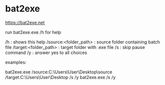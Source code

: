 # bat2exe

https://bat2exe.net

run bat2exe.exe /h for help

 /h                     : shows this help
 /source:<folder_path>  : source folder containing batch file
 /target:<folder_path>  : target folder with .exe file
 /s                     : skip pause command
 /y                     : answer yes to all choices


 examples:

 bat2exe.exe /source:C:\Users\User\Desktop\source /target:C:\Users\User\Desktop /s /y
 bat2exe.exe /s /y
